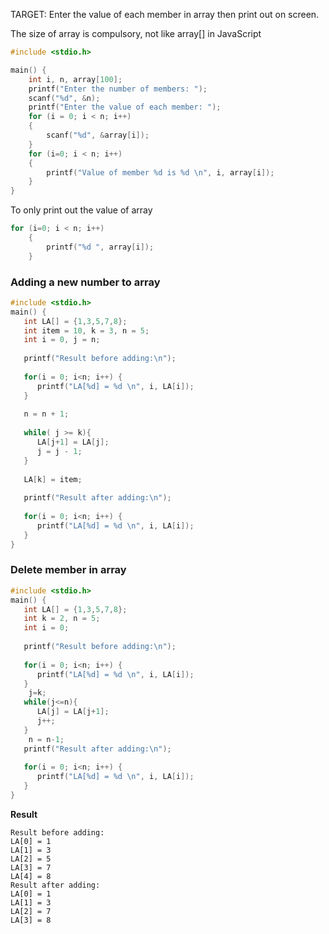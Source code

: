 TARGET: Enter the value of each member in array then print out on screen.

The size of array is compulsory, not like array[] in JavaScript

```c
#include <stdio.h>

main() {
	int i, n, array[100];
	printf("Enter the number of members: ");
	scanf("%d", &n);
	printf("Enter the value of each member: ");
	for (i = 0; i < n; i++)
	{
		scanf("%d", &array[i]);
	}
	for (i=0; i < n; i++)
	{
		printf("Value of member %d is %d \n", i, array[i]);
	}
}
```

To only print out the value of array

```c
for (i=0; i < n; i++)
	{
		printf("%d ", array[i]);
	}
```
### Adding a new number to array

```c
#include <stdio.h>
main() {
   int LA[] = {1,3,5,7,8};
   int item = 10, k = 3, n = 5;
   int i = 0, j = n;
   
   printf("Result before adding:\n");
	
   for(i = 0; i<n; i++) {
      printf("LA[%d] = %d \n", i, LA[i]);
   }
    
   n = n + 1;
	
   while( j >= k){
      LA[j+1] = LA[j];
      j = j - 1;
   }
	
   LA[k] = item;
   
   printf("Result after adding:\n");
	
   for(i = 0; i<n; i++) {
      printf("LA[%d] = %d \n", i, LA[i]);
   }
}
```

### Delete member in array

```c
#include <stdio.h>
main() {
   int LA[] = {1,3,5,7,8};
   int k = 2, n = 5;
   int i = 0;
   
   printf("Result before adding:\n");
	
   for(i = 0; i<n; i++) {
      printf("LA[%d] = %d \n", i, LA[i]);
   }
	j=k;	
   while(j<=n){
      LA[j] = LA[j+1];
      j++;
   }
 	n = n-1;
   printf("Result after adding:\n");
	
   for(i = 0; i<n; i++) {
      printf("LA[%d] = %d \n", i, LA[i]);
   }
}
```

**Result**

```
Result before adding:
LA[0] = 1 
LA[1] = 3 
LA[2] = 5 
LA[3] = 7 
LA[4] = 8 
Result after adding:
LA[0] = 1 
LA[1] = 3 
LA[2] = 7 
LA[3] = 8 
```

